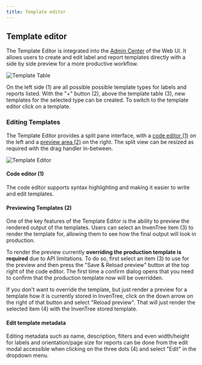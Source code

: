 ```yaml
---
title: Template editor
---
```


## Template editor

The Template Editor is integrated into the [Admin Center](../settings//admin.md#admin-center) of the Web UI. It allows users to create and edit label and report templates directly with a side by side preview for a more productive workflow.

![Template Table](../assets/images/report/template-table.png)

On the left side (1) are all possible possible template types for labels and reports listed. With the "+" button (2), above the template table (3), new templates for the selected type can be created. To switch to the template editor click on a template.

### Editing Templates

The Template Editor provides a split pane interface, with a [code editor (1)](#code-editor-1) on the left and a [preview area (2)](#previewing-templates-2) on the right. The split view can be resized as required with the drag handler in-between.

![Template Editor](../assets/images/report/template-editor.png)

#### Code editor (1)

The code editor supports syntax highlighting and making it easier to write and edit templates.

#### Previewing Templates (2)

One of the key features of the Template Editor is the ability to preview the rendered output of the templates. Users can select an InvenTree item (3) to render the template for, allowing them to see how the final output will look in production.

To render the preview currently **overriding the production template is required** due to API limitations. To do so, first select an item (3) to use for the preview and then press the "Save & Reload preview" button at the top right of the code editor. The first time a confirm dialog opens that you need to confirm that the production template now will be overridden.

If you don't want to override the template, but just render a preview for a template how it is currently stored in InvenTree, click on the down arrow on the right of that button and select "Reload preview". That will just render the selected item (4) with the InvenTree stored template.

#### Edit template metadata

Editing metadata such as name, description, filters and even width/height for labels and orientation/page size for reports can be done from the edit modal accessible when clicking on the three dots (4) and select "Edit" in the dropdown menu.
